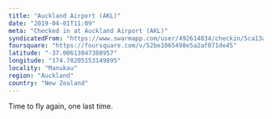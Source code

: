 ```yaml
---
title: "Auckland Airport (AKL)"
date: "2019-04-01T11:09"
meta: "Checked in at Auckland Airport (AKL)"
syndicatedFrom: "https://www.swarmapp.com/user/492614834/checkin/5ca13ab79de23b002cb38651"
foursquare: "https://foursquare.com/v/52be1065498e5a2af071de45"
latitude: "-37.00613047388957"
longitude: "174.78205153149895"
locality: "Manukau"
region: "Auckland"
country: "New Zealand"
---
```

Time to fly again, one last time.
